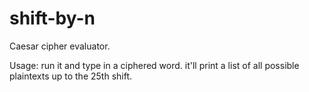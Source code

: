 # shift-by-n
Caesar cipher evaluator.

Usage: run it and type in a ciphered word. it'll print a list of all possible plaintexts up to the 25th shift.
